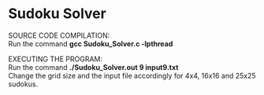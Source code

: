 # Sudoku Solver

SOURCE CODE COMPILATION: <br/>
Run the command **gcc Sudoku_Solver.c -lpthread** 

EXECUTING THE PROGRAM: <br/>
Run the command **./Sudoku_Solver.out 9 input9.txt** <br/>
Change the grid size and the input file accordingly for 4x4, 16x16 and 25x25 sudokus.
